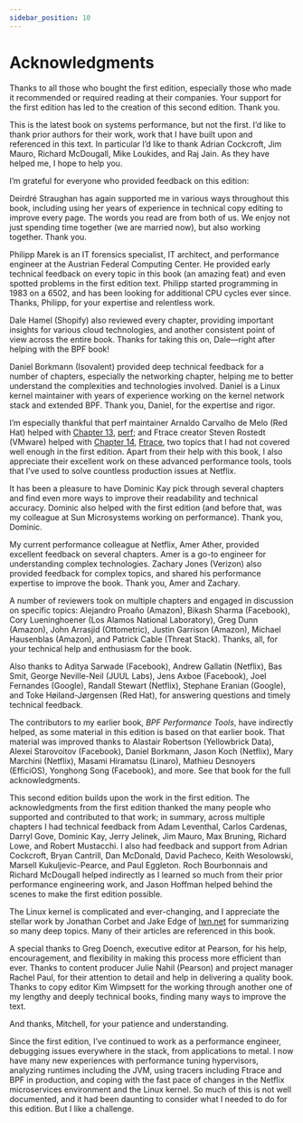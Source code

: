 ```yaml
---
sidebar_position: 10
---
```


# Acknowledgments

Thanks to all those who bought the first edition, especially those who made it recommended or required reading at their companies. Your support for the first edition has led to the creation of this second edition. Thank you.

This is the latest book on systems performance, but not the first. I’d like to thank prior authors for their work, work that I have built upon and referenced in this text. In particular I’d like to thank Adrian Cockcroft, Jim Mauro, Richard McDougall, Mike Loukides, and Raj Jain. As they have helped me, I hope to help you.

I’m grateful for everyone who provided feedback on this edition:

Deirdré Straughan has again supported me in various ways throughout this book, including using her years of experience in technical copy editing to improve every page. The words you read are from both of us. We enjoy not just spending time together (we are married now), but also working together. Thank you.

Philipp Marek is an IT forensics specialist, IT architect, and performance engineer at the Austrian Federal Computing Center. He provided early technical feedback on every topic in this book (an amazing feat) and even spotted problems in the first edition text. Philipp started programming in 1983 on a 6502, and has been looking for additional CPU cycles ever since. Thanks, Philipp, for your expertise and relentless work.

Dale Hamel (Shopify) also reviewed every chapter, providing important insights for various cloud technologies, and another consistent point of view across the entire book. Thanks for taking this on, Dale—right after helping with the BPF book!

Daniel Borkmann (Isovalent) provided deep technical feedback for a number of chapters, especially the networking chapter, helping me to better understand the complexities and technologies involved. Daniel is a Linux kernel maintainer with years of experience working on the kernel network stack and extended BPF. Thank you, Daniel, for the expertise and rigor.

I’m especially thankful that perf maintainer Arnaldo Carvalho de Melo (Red Hat) helped with [Chapter 13](ch13.md), [perf](ch13.md); and Ftrace creator Steven Rostedt (VMware) helped with [Chapter 14](ch14.md), [Ftrace](ch14.md), two topics that I had not covered well enough in the first edition. Apart from their help with this book, I also appreciate their excellent work on these advanced performance tools, tools that I’ve used to solve countless production issues at Netflix.

It has been a pleasure to have Dominic Kay pick through several chapters and find even more ways to improve their readability and technical accuracy. Dominic also helped with the first edition (and before that, was my colleague at Sun Microsystems working on performance). Thank you, Dominic.

My current performance colleague at Netflix, Amer Ather, provided excellent feedback on several chapters. Amer is a go-to engineer for understanding complex technologies. Zachary Jones (Verizon) also provided feedback for complex topics, and shared his performance expertise to improve the book. Thank you, Amer and Zachary.

A number of reviewers took on multiple chapters and engaged in discussion on specific topics: Alejandro Proaño (Amazon), Bikash Sharma (Facebook), Cory Lueninghoener (Los Alamos National Laboratory), Greg Dunn (Amazon), John Arrasjid (Ottometric), Justin Garrison (Amazon), Michael Hausenblas (Amazon), and Patrick Cable (Threat Stack). Thanks, all, for your technical help and enthusiasm for the book.

Also thanks to Aditya Sarwade (Facebook), Andrew Gallatin (Netflix), Bas Smit, George Neville-Neil (JUUL Labs), Jens Axboe (Facebook), Joel Fernandes (Google), Randall Stewart (Netflix), Stephane Eranian (Google), and Toke Høiland-Jørgensen (Red Hat), for answering questions and timely technical feedback.

The contributors to my earlier book, *BPF Performance Tools*, have indirectly helped, as some material in this edition is based on that earlier book. That material was improved thanks to Alastair Robertson (Yellowbrick Data), Alexei Starovoitov (Facebook), Daniel Borkmann, Jason Koch (Netflix), Mary Marchini (Netflix), Masami Hiramatsu (Linaro), Mathieu Desnoyers (EfficiOS), Yonghong Song (Facebook), and more. See that book for the full acknowledgments.

This second edition builds upon the work in the first edition. The acknowledgments from the first edition thanked the many people who supported and contributed to that work; in summary, across multiple chapters I had technical feedback from Adam Leventhal, Carlos Cardenas, Darryl Gove, Dominic Kay, Jerry Jelinek, Jim Mauro, Max Bruning, Richard Lowe, and Robert Mustacchi. I also had feedback and support from Adrian Cockcroft, Bryan Cantrill, Dan McDonald, David Pacheco, Keith Wesolowski, Marsell Kukuljevic-Pearce, and Paul Eggleton. Roch Bourbonnais and Richard McDougall helped indirectly as I learned so much from their prior performance engineering work, and Jason Hoffman helped behind the scenes to make the first edition possible.

The Linux kernel is complicated and ever-changing, and I appreciate the stellar work by Jonathan Corbet and Jake Edge of [lwn.net](http://lwn.net) for summarizing so many deep topics. Many of their articles are referenced in this book.

A special thanks to Greg Doench, executive editor at Pearson, for his help, encouragement, and flexibility in making this process more efficient than ever. Thanks to content producer Julie Nahil (Pearson) and project manager Rachel Paul, for their attention to detail and help in delivering a quality book. Thanks to copy editor Kim Wimpsett for the working through another one of my lengthy and deeply technical books, finding many ways to improve the text.

And thanks, Mitchell, for your patience and understanding.

Since the first edition, I’ve continued to work as a performance engineer, debugging issues everywhere in the stack, from applications to metal. I now have many new experiences with performance tuning hypervisors, analyzing runtimes including the JVM, using tracers including Ftrace and BPF in production, and coping with the fast pace of changes in the Netflix microservices environment and the Linux kernel. So much of this is not well documented, and it had been daunting to consider what I needed to do for this edition. But I like a challenge.
